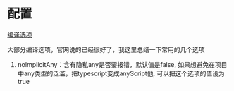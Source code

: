 # 配置

[编译选项](https://www.tslang.cn/docs/handbook/compiler-options.html)

大部分编译选项，官网说的已经很好了，我这里总结一下常用的几个选项

1. noImplicitAny：含有隐私any是否要报错，默认值是false, 如果想避免在项目中any类型的泛滥，把typescript变成anyScript他, 可以把这个选项的值设为true